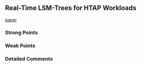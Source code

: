 ## Real-Time LSM-Trees for HTAP Workloads
[paper](https://arxiv.org/abs/2101.06801)

### Strong Points


### Weak Points

### Detailed Comments